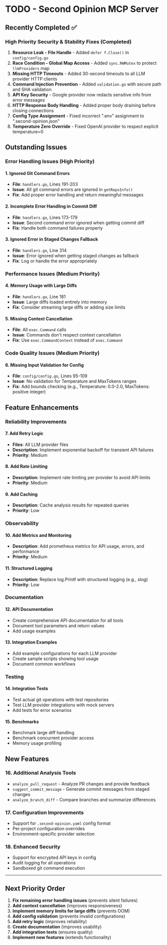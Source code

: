# TODO - Second Opinion MCP Server

## Recently Completed ✅

### High Priority Security & Stability Fixes (Completed)
1. **Resource Leak - File Handle** - Added `defer f.Close()` in `config/config.go`
2. **Race Condition - Global Map Access** - Added `sync.RWMutex` to protect `llmProviders` map
3. **Missing HTTP Timeouts** - Added 30-second timeouts to all LLM provider HTTP clients
4. **Command Injection Prevention** - Added `validation.go` with secure path and SHA validation
5. **API Key Security** - Google provider now redacts sensitive info from error messages
6. **HTTP Response Body Handling** - Added proper body draining before closing connections
7. **Config Type Assignment** - Fixed incorrect ".env" assignment to ".second-opinion.json"
8. **Temperature Zero Override** - Fixed OpenAI provider to respect explicit temperature=0

## Outstanding Issues

### Error Handling Issues (High Priority)

#### 1. Ignored Git Command Errors
- **File**: `handlers.go`, Lines 191-203
- **Issue**: All git command errors are ignored in `getRepoInfo()`
- **Fix**: Add proper error handling and return meaningful messages

#### 2. Incomplete Error Handling in Commit Diff
- **File**: `handlers.go`, Lines 173-179
- **Issue**: Second command error ignored when getting commit diff
- **Fix**: Handle both command failures properly

#### 3. Ignored Error in Staged Changes Fallback
- **File**: `handlers.go`, Line 314
- **Issue**: Error ignored when getting staged changes as fallback
- **Fix**: Log or handle the error appropriately

### Performance Issues (Medium Priority)

#### 4. Memory Usage with Large Diffs
- **File**: `handlers.go`, Line 181
- **Issue**: Large diffs loaded entirely into memory
- **Fix**: Consider streaming large diffs or adding size limits

#### 5. Missing Context Cancellation
- **File**: All `exec.Command` calls
- **Issue**: Commands don't respect context cancellation
- **Fix**: Use `exec.CommandContext` instead of `exec.Command`

### Code Quality Issues (Medium Priority)

#### 6. Missing Input Validation for Config
- **File**: `config/config.go`, Lines 95-109
- **Issue**: No validation for Temperature and MaxTokens ranges
- **Fix**: Add bounds checking (e.g., Temperature: 0.0-2.0, MaxTokens: positive integer)

## Feature Enhancements

### Reliability Improvements

#### 7. Add Retry Logic
- **Files**: All LLM provider files
- **Description**: Implement exponential backoff for transient API failures
- **Priority**: Medium

#### 8. Add Rate Limiting
- **Description**: Implement rate limiting per provider to avoid API limits
- **Priority**: Medium

#### 9. Add Caching
- **Description**: Cache analysis results for repeated queries
- **Priority**: Low

### Observability

#### 10. Add Metrics and Monitoring
- **Description**: Add prometheus metrics for API usage, errors, and performance
- **Priority**: Medium

#### 11. Structured Logging
- **Description**: Replace log.Printf with structured logging (e.g., slog)
- **Priority**: Low

### Documentation

#### 12. API Documentation
- Create comprehensive API documentation for all tools
- Document tool parameters and return values
- Add usage examples

#### 13. Integration Examples
- Add example configurations for each LLM provider
- Create sample scripts showing tool usage
- Document common workflows

### Testing

#### 14. Integration Tests
- Test actual git operations with test repositories
- Test LLM provider integrations with mock servers
- Add tests for error scenarios

#### 15. Benchmarks
- Benchmark large diff handling
- Benchmark concurrent provider access
- Memory usage profiling

## New Features

### 16. Additional Analysis Tools
- `analyze_pull_request` - Analyze PR changes and provide feedback
- `suggest_commit_message` - Generate commit messages from staged changes
- `analyze_branch_diff` - Compare branches and summarize differences

### 17. Configuration Improvements
- Support for `.second-opinion.yaml` config format
- Per-project configuration overrides
- Environment-specific provider selection

### 18. Enhanced Security
- Support for encrypted API keys in config
- Audit logging for all operations
- Sandboxed git command execution

---

## Next Priority Order

1. **Fix remaining error handling issues** (prevents silent failures)
2. **Add context cancellation** (improves responsiveness)
3. **Implement memory limits for large diffs** (prevents OOM)
4. **Add config validation** (prevents invalid configurations)
5. **Add retry logic** (improves reliability)
6. **Create documentation** (improves usability)
7. **Add integration tests** (ensures quality)
8. **Implement new features** (extends functionality)